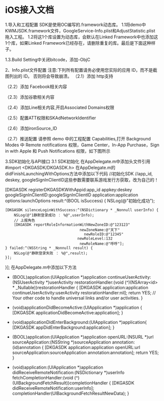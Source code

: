 # iOS接入文档
1.导入和工程配置
SDK是使用OC编写的.framework动态库。
1.1将demo中KWMJSDK.framework文件，GoogleService-Info.plist和AdjustStatistic.plist拖入工程。
1.2将这1个库设置为动态库，会默认在Linked Framework中也添加这1个库，如果Linked Framework已经存在，请删除重复的库。最后是下面这种样子。

1.3.Build Setting中关闭bitcode，添加-ObjC

2、Info.plist文件配置
注意:下列所有配置请务必使用您实际的应用 ID，而不是截图列出的 ID。 否则将会导致崩溃。
（2.1）添加 http支持

（2.2）添加 Facebook相关内容

（2.3）添加谷歌相关内容

（2.4）添加Line相关内容,开启Associated Domains权限

（2.5）配置ATT权限和SKAdNetworkIdentifier

（2.6）添加ironSource_ID

（2.7）推送配置
请参照 demo 中的工程配置 Capabilities,打开 Background Modes 中 Remote notifications 权限，Game Center，In-App Purchase，Sign in with Apple 和 Push Notifications 权限，如下图所示 

3.SDK初始化与API接口
3.1 SDK初始化
在AppDelegate.m中添加头文件引用
#import <DKGASDK/DKGASDK.h>
在AppDelegate.m的didFinishLaunchingWithOptions方法中添加以下代码
//初始化SDK
//app_id, deskey, googleSignInClientID这些参数需要联系游戏发行方获取，改为自己的！

[DKGASDK registerDKGASDKWithAppid:app_id appkey:deskey googleSignInClientID:googleSignInClientID application:application options:launchOptions result:^(BOOL isSuccess) {
    NSLog(@"初始化成功");
 
    [DKGASDK silenceLoginWithSuccess:^(NSDictionary * _Nonnull userInfo) {
        NSLog(@"1静默登录成功 ： %@",userInfo);
        // 上报角色
        [DKGASDK reportRoleInformationWithNewZoneID:@"123123"
                                      newZoneName:@"天下"
                                        newRoleID:@"12345"
                                     newRoleLevel:132
                                      newRoleName:@"呼呼"];
    } failed:^(NSString * _Nonnull result) {
        NSLog(@"静默登录失败 ： %@",result);
    }];
}];
在AppDelegate.m中添加以下方法
- (BOOL)application:(UIApplication *)application continueUserActivity:(NSUserActivity *)userActivity restorationHandler:(void (^)(NSArray<id<UIUserActivityRestoring>> * _Nullable))restorationHandler
{
    [DKGASDK application:application continueUserActivity:userActivity restorationHandler:nil];
    return YES;
    // Your other code to handle universal links and/or user activities.
}

- (void)applicationDidBecomeActive:(UIApplication *)application {
    [DKGASDK applicationDidBecomeActive:application];
}
- (void)applicationDidEnterBackground:(UIApplication *)application{
    [DKGASDK appDidEnterBackground:application];
}

- (BOOL)application:(UIApplication *)application openURL:(NSURL *)url sourceApplication:(NSString *)sourceApplication annotation:(id)annotation {
    [DKGASDK application:application openURL:url sourceApplication:sourceApplication annotation:annotation];
    return YES;
}
- (void)application:(UIApplication *)application didReceiveRemoteNotification:(NSDictionary *)userInfo
fetchCompletionHandler:(void (^)(UIBackgroundFetchResult))completionHandler {
    [DKGASDK didReceiveRemoteNotification:userInfo];
    completionHandler(UIBackgroundFetchResultNewData);
}

